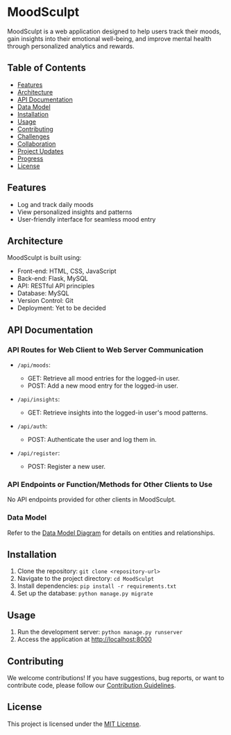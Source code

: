 # MoodSculpt

MoodSculpt is a web application designed to help users track their moods, gain insights into their emotional well-being, and improve mental health through personalized analytics and rewards.

## Table of Contents

- [Features](#features)
- [Architecture](#architecture)
- [API Documentation](#api-documentation)
- [Data Model](#data-model)
- [Installation](#installation)
- [Usage](#usage)
- [Contributing](#contributing)
- [Challenges](#challenges)
- [Collaboration](#collaboration)
- [Project Updates](#project-updates)
- [Progress](#progress)
- [License](#license)

## Features

- Log and track daily moods
- View personalized insights and patterns
- User-friendly interface for seamless mood entry

## Architecture

MoodSculpt is built using:

- Front-end: HTML, CSS, JavaScript
- Back-end: Flask, MySQL
- API: RESTful API principles
- Database: MySQL
- Version Control: Git
- Deployment: Yet to be decided

## API Documentation

### API Routes for Web Client to Web Server Communication

- `/api/moods`: 
  - GET: Retrieve all mood entries for the logged-in user.
  - POST: Add a new mood entry for the logged-in user.

- `/api/insights`: 
  - GET: Retrieve insights into the logged-in user's mood patterns.

- `/api/auth`: 
  - POST: Authenticate the user and log them in.

- `/api/register`: 
  - POST: Register a new user.

### API Endpoints or Function/Methods for Other Clients to Use

No API endpoints provided for other clients in MoodSculpt.

### Data Model

Refer to the [Data Model Diagram](link-to-diagram) for details on entities and relationships.

## Installation

1. Clone the repository: `git clone <repository-url>`
2. Navigate to the project directory: `cd MoodSculpt`
3. Install dependencies: `pip install -r requirements.txt`
4. Set up the database: `python manage.py migrate`

## Usage

1. Run the development server: `python manage.py runserver`
2. Access the application at [http://localhost:8000](http://localhost:8000)

## Contributing

We welcome contributions! If you have suggestions, bug reports, or want to contribute code, please follow our [Contribution Guidelines](CONTRIBUTING.md).

## License

This project is licensed under the [MIT License](LICENSE).